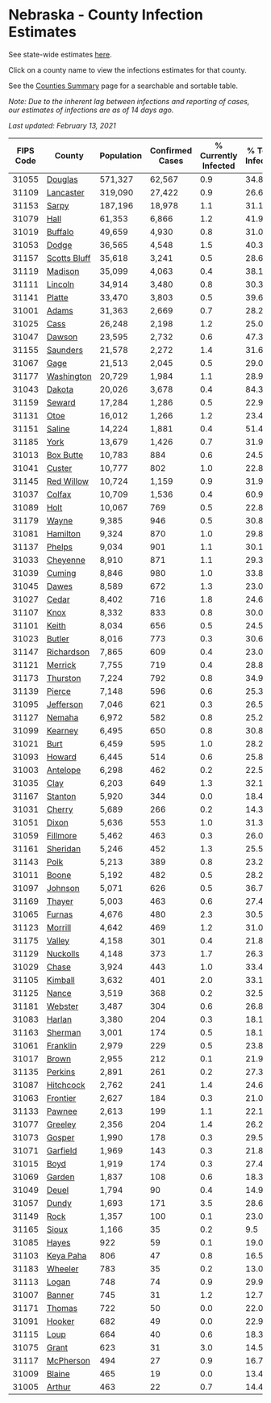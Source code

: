 # Nebraska - County Infection Estimates

See state-wide estimates [here](/infections/us-ne).

Click on a county name to view the infections estimates for that county.

See the [Counties Summary](/infections/summary-counties) page for a searchable and sortable table.

*Note: Due to the inherent lag between infections and reporting of cases, our estimates of infections are as of 14 days ago.*

*Last updated: February 13, 2021*

|   FIPS Code |                       County |   Population |   Confirmed Cases |   % Currently Infected |   % Total Infected |
|-------------|------------------------------|--------------|-------------------|------------------------|--------------------|
|       31055 |           [Douglas](douglas) |      571,327 |            62,567 |                    0.9 |               34.8 |
|       31109 |       [Lancaster](lancaster) |      319,090 |            27,422 |                    0.9 |               26.6 |
|       31153 |               [Sarpy](sarpy) |      187,196 |            18,978 |                    1.1 |               31.1 |
|       31079 |                 [Hall](hall) |       61,353 |             6,866 |                    1.2 |               41.9 |
|       31019 |           [Buffalo](buffalo) |       49,659 |             4,930 |                    0.8 |               31.0 |
|       31053 |               [Dodge](dodge) |       36,565 |             4,548 |                    1.5 |               40.3 |
|       31157 | [Scotts Bluff](scotts-bluff) |       35,618 |             3,241 |                    0.5 |               28.6 |
|       31119 |           [Madison](madison) |       35,099 |             4,063 |                    0.4 |               38.1 |
|       31111 |           [Lincoln](lincoln) |       34,914 |             3,480 |                    0.8 |               30.3 |
|       31141 |             [Platte](platte) |       33,470 |             3,803 |                    0.5 |               39.6 |
|       31001 |               [Adams](adams) |       31,363 |             2,669 |                    0.7 |               28.2 |
|       31025 |                 [Cass](cass) |       26,248 |             2,198 |                    1.2 |               25.0 |
|       31047 |             [Dawson](dawson) |       23,595 |             2,732 |                    0.6 |               47.3 |
|       31155 |         [Saunders](saunders) |       21,578 |             2,272 |                    1.4 |               31.6 |
|       31067 |                 [Gage](gage) |       21,513 |             2,045 |                    0.5 |               29.0 |
|       31177 |     [Washington](washington) |       20,729 |             1,984 |                    1.1 |               28.9 |
|       31043 |             [Dakota](dakota) |       20,026 |             3,678 |                    0.4 |               84.3 |
|       31159 |             [Seward](seward) |       17,284 |             1,286 |                    0.5 |               22.9 |
|       31131 |                 [Otoe](otoe) |       16,012 |             1,266 |                    1.2 |               23.4 |
|       31151 |             [Saline](saline) |       14,224 |             1,881 |                    0.4 |               51.4 |
|       31185 |                 [York](york) |       13,679 |             1,426 |                    0.7 |               31.9 |
|       31013 |       [Box Butte](box-butte) |       10,783 |               884 |                    0.6 |               24.5 |
|       31041 |             [Custer](custer) |       10,777 |               802 |                    1.0 |               22.8 |
|       31145 |     [Red Willow](red-willow) |       10,724 |             1,159 |                    0.9 |               31.9 |
|       31037 |             [Colfax](colfax) |       10,709 |             1,536 |                    0.4 |               60.9 |
|       31089 |                 [Holt](holt) |       10,067 |               769 |                    0.5 |               22.8 |
|       31179 |               [Wayne](wayne) |        9,385 |               946 |                    0.5 |               30.8 |
|       31081 |         [Hamilton](hamilton) |        9,324 |               870 |                    1.0 |               29.8 |
|       31137 |             [Phelps](phelps) |        9,034 |               901 |                    1.1 |               30.1 |
|       31033 |         [Cheyenne](cheyenne) |        8,910 |               871 |                    1.1 |               29.3 |
|       31039 |             [Cuming](cuming) |        8,846 |               980 |                    1.0 |               33.8 |
|       31045 |               [Dawes](dawes) |        8,589 |               672 |                    1.3 |               23.0 |
|       31027 |               [Cedar](cedar) |        8,402 |               716 |                    1.8 |               24.6 |
|       31107 |                 [Knox](knox) |        8,332 |               833 |                    0.8 |               30.0 |
|       31101 |               [Keith](keith) |        8,034 |               656 |                    0.5 |               24.5 |
|       31023 |             [Butler](butler) |        8,016 |               773 |                    0.3 |               30.6 |
|       31147 |     [Richardson](richardson) |        7,865 |               609 |                    0.4 |               23.0 |
|       31121 |           [Merrick](merrick) |        7,755 |               719 |                    0.4 |               28.8 |
|       31173 |         [Thurston](thurston) |        7,224 |               792 |                    0.8 |               34.9 |
|       31139 |             [Pierce](pierce) |        7,148 |               596 |                    0.6 |               25.3 |
|       31095 |       [Jefferson](jefferson) |        7,046 |               621 |                    0.3 |               26.5 |
|       31127 |             [Nemaha](nemaha) |        6,972 |               582 |                    0.8 |               25.2 |
|       31099 |           [Kearney](kearney) |        6,495 |               650 |                    0.8 |               30.8 |
|       31021 |                 [Burt](burt) |        6,459 |               595 |                    1.0 |               28.2 |
|       31093 |             [Howard](howard) |        6,445 |               514 |                    0.6 |               25.8 |
|       31003 |         [Antelope](antelope) |        6,298 |               462 |                    0.2 |               22.5 |
|       31035 |                 [Clay](clay) |        6,203 |               649 |                    1.3 |               32.1 |
|       31167 |           [Stanton](stanton) |        5,920 |               344 |                    0.0 |               18.4 |
|       31031 |             [Cherry](cherry) |        5,689 |               266 |                    0.2 |               14.3 |
|       31051 |               [Dixon](dixon) |        5,636 |               553 |                    1.0 |               31.3 |
|       31059 |         [Fillmore](fillmore) |        5,462 |               463 |                    0.3 |               26.0 |
|       31161 |         [Sheridan](sheridan) |        5,246 |               452 |                    1.3 |               25.5 |
|       31143 |                 [Polk](polk) |        5,213 |               389 |                    0.8 |               23.2 |
|       31011 |               [Boone](boone) |        5,192 |               482 |                    0.5 |               28.2 |
|       31097 |           [Johnson](johnson) |        5,071 |               626 |                    0.5 |               36.7 |
|       31169 |             [Thayer](thayer) |        5,003 |               463 |                    0.6 |               27.4 |
|       31065 |             [Furnas](furnas) |        4,676 |               480 |                    2.3 |               30.5 |
|       31123 |           [Morrill](morrill) |        4,642 |               469 |                    1.2 |               31.0 |
|       31175 |             [Valley](valley) |        4,158 |               301 |                    0.4 |               21.8 |
|       31129 |         [Nuckolls](nuckolls) |        4,148 |               373 |                    1.7 |               26.3 |
|       31029 |               [Chase](chase) |        3,924 |               443 |                    1.0 |               33.4 |
|       31105 |           [Kimball](kimball) |        3,632 |               401 |                    2.0 |               33.1 |
|       31125 |               [Nance](nance) |        3,519 |               368 |                    0.2 |               32.5 |
|       31181 |           [Webster](webster) |        3,487 |               304 |                    0.6 |               26.8 |
|       31083 |             [Harlan](harlan) |        3,380 |               204 |                    0.3 |               18.1 |
|       31163 |           [Sherman](sherman) |        3,001 |               174 |                    0.5 |               18.1 |
|       31061 |         [Franklin](franklin) |        2,979 |               229 |                    0.5 |               23.8 |
|       31017 |               [Brown](brown) |        2,955 |               212 |                    0.1 |               21.9 |
|       31135 |           [Perkins](perkins) |        2,891 |               261 |                    0.2 |               27.3 |
|       31087 |       [Hitchcock](hitchcock) |        2,762 |               241 |                    1.4 |               24.6 |
|       31063 |         [Frontier](frontier) |        2,627 |               184 |                    0.3 |               21.0 |
|       31133 |             [Pawnee](pawnee) |        2,613 |               199 |                    1.1 |               22.1 |
|       31077 |           [Greeley](greeley) |        2,356 |               204 |                    1.4 |               26.2 |
|       31073 |             [Gosper](gosper) |        1,990 |               178 |                    0.3 |               29.5 |
|       31071 |         [Garfield](garfield) |        1,969 |               143 |                    0.3 |               21.8 |
|       31015 |                 [Boyd](boyd) |        1,919 |               174 |                    0.3 |               27.4 |
|       31069 |             [Garden](garden) |        1,837 |               108 |                    0.6 |               18.3 |
|       31049 |               [Deuel](deuel) |        1,794 |                90 |                    0.4 |               14.9 |
|       31057 |               [Dundy](dundy) |        1,693 |               171 |                    3.5 |               28.6 |
|       31149 |                 [Rock](rock) |        1,357 |               100 |                    0.1 |               23.0 |
|       31165 |               [Sioux](sioux) |        1,166 |                35 |                    0.2 |                9.5 |
|       31085 |               [Hayes](hayes) |          922 |                59 |                    0.1 |               19.0 |
|       31103 |       [Keya Paha](keya-paha) |          806 |                47 |                    0.8 |               16.5 |
|       31183 |           [Wheeler](wheeler) |          783 |                35 |                    0.2 |               13.0 |
|       31113 |               [Logan](logan) |          748 |                74 |                    0.9 |               29.9 |
|       31007 |             [Banner](banner) |          745 |                31 |                    1.2 |               12.7 |
|       31171 |             [Thomas](thomas) |          722 |                50 |                    0.0 |               22.0 |
|       31091 |             [Hooker](hooker) |          682 |                49 |                    0.0 |               22.9 |
|       31115 |                 [Loup](loup) |          664 |                40 |                    0.6 |               18.3 |
|       31075 |               [Grant](grant) |          623 |                31 |                    3.0 |               14.5 |
|       31117 |       [McPherson](mcpherson) |          494 |                27 |                    0.9 |               16.7 |
|       31009 |             [Blaine](blaine) |          465 |                19 |                    0.0 |               13.4 |
|       31005 |             [Arthur](arthur) |          463 |                22 |                    0.7 |               14.4 |